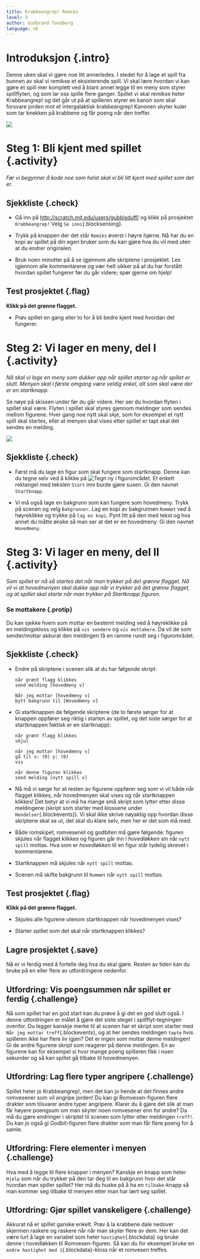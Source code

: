 ```yaml
---
title: Krabbeangrep! Remiks
level: 3
author: Gudbrand Tandberg
language: nb
---
```


# Introduksjon {.intro}

Denne uken skal vi gjøre noe litt annerledes. I stedet for å lage et
spill fra bunnen av skal vi remikse et eksisterende spill. Vi skal
lære hvordan vi kan gjøre et spill mer komplett ved å blant annet
legge til en meny som styrer spillflyten, og som lar oss spille flere
ganger. Spillet vi skal remikse heter Krabbeangrep! og det går ut på
at spilleren styrer en kanon som skal forsvare jorden mot et
intergalaktisk krabbeangrep! Kanonen skyter kuler som tar knekken på
krabbene og får poeng når den treffer.

![](krabbeangrep_remiks.png)

# Steg 1: Bli kjent med spillet {.activity}

*Før vi begynner å kode noe som helst skal vi bli litt kjent med
 spillet som det er.*

## Sjekkliste {.check}
+ Gå inn på <http://scratch.mit.edu/users/gubbisduff/> og klikk på
  prosjektet `Krabbeangrep!` Velg `Se inni`{.blocksensing}.

+ Trykk på knappen der det står `Remiks` øverst i høyre hjørne. Nå har
  du en kopi av spillet på din egen bruker som du kan gjøre hva du vil
  med uten at du endrer originalen.

+ Bruk noen minutter på å se igjennom alle skriptene i prosjektet. Les
  igjennom alle kommentarene og vær helt sikker på at du har forstått
  hvordan spillet fungerer før du går videre; spør gjerne om hjelp!

## Test prosjektet {.flag}

__Klikk på det grønne flagget.__

+ Prøv spillet en gang eller to for å bli bedre kjent med hvordan det
  fungerer.

# Steg 2: Vi lager en meny, del I {.activity}

*Nå skal vi lage en meny som dukker opp når spillet starter og når
 spillet er slutt. Menyen skal i første omgang være veldig enkel, alt
 som skal være der er en startknapp.*

Se nøye på skissen under før du går videre. Her ser du hvordan flyten
i spillet skal være. Flyten i spillet skal styres gjennom meldinger
som sendes mellom figurene. Hver gang noe nytt skal skje, som for
eksempel et nytt spill skal startes, eller at menyen skal vises etter
spillet er tapt skal det sendes en melding.

![](spillflyt.png)

## Sjekkliste {.check}

+ Først må du lage en figur som skal fungere som startknapp. Denne kan
  du tegne selv ved å klikke på ![Tegn ny](../bilder/tegn-ny.png) i
  figurområdet. Et enkelt rektangel med teksten `Start` inni burde
  gjøre susen. Gi den navnet `Startknapp`.

+ Vi må også lage en bakgrunn som kan fungere som hovedmeny. Trykk på
  scenen og velg `Bakgrunner`. Lag en kopi av bakgrunnen `Rommet` ved
  å høyreklikke og trykke på `lag en kopi`. Pynt litt på den med tekst
  og hva annet du måtte ønske så man ser at det er en hovedmeny. Gi
  den navnet `Hovedmeny`.

# Steg 3: Vi lager en meny, del II {.activity}

*Som spillet er nå så startes det når man trykker på det grønne
 flagget. Nå vil vi at hovedmenyen skal dukke opp når vi trykker på
 det grønne flagget, og at spillet skal starte når man trykker på
 Startknapp figuren.*

### Se mottakere {.protip}

Du kan sjekke hvem som mottar en bestemt melding ved å høyreklikke på
en meldingskloss og klikke på `vis sendere` og `vis mottakere`. Da vil
de som sender/mottar akkurat den meldingen få en ramme rundt seg i
figurområdet.

## Sjekkliste {.check}

+ Endre på skriptene i scenen slik at du har følgende skript:

  ```blocks
  når grønt flagg klikkes
  send melding [hovedmeny v]

  Når jeg mottar [hovedmeny v]
  bytt bakgrunn til [Hovedmeny v]
  ```

+ Gi startknappen de følgende skriptene (de to første sørger for at
  knappen oppfører seg riktig i starten av spillet, og det siste
  sørger for at startknappen faktisk er en startknapp):

  ```blocks
  når grønt flagg klikkes
  skjul

  når jeg mottar [hovedmeny v]
  gå til x: (0) y: (0)
  vis

  når denne figuren klikkes
  send melding [nytt spill v]
  ```

+ Nå må vi sørge for at resten av figurene oppfører seg som vi vil
  både når flagget klikkes, når hovedmenyen skal vises og når
  startknappen klikkes! Det betyr at vi må ha mange små skript som
  lytter etter disse meldingene (skript som starter med klossene under
  `Hendelser`{.blockevents}). Vi skal ikke skrive nøyaktig opp hvordan
  disse skriptene skal se ut, det skal du klare selv, men her er det
  som må med:

+ Både romskipet, romvesenet og godbiten må gjøre følgende: figuren
  skjules når flagget klikkes og figuren går inn i *hovedløkken* sin
  når `nytt spill` mottas. Hva som er *hovedløkken* til en figur står
  tydelig skrevet i kommentarene.

+ Startknappen må skjules når `nytt spill` mottas.

+ Scenen må skifte bakgrunn til `Rommet` når `nytt spill` mottas.

## Test prosjektet {.flag}

__Klikk på det grønne flagget.__

+ Skjules alle figurene utenom startknappen når hovedmenyen vises?

+ Starter spillet som det skal når startknappen klikkes?

## Lagre prosjektet {.save}

Nå er vi ferdig med å fortelle deg hva du skal gjøre. Resten av tiden
kan du bruke på en eller flere av utfordringene nedenfor.

## Utfordring: Vis poengsummen når spillet er ferdig {.challenge}

Nå som spillet har en god start kan du prøve å gi det en god slutt
også. I denne utfordringen er målet å gjøre det siste steget i
spillflyt-tegningen ovenfor. Du legger kanskje merke til at scenen har
et skript som starter med `Når jeg mottar treff`{.blockevents}, og at
her sendes meldingen `tapte` hvis spilleren ikke har flere liv igjen?
Det er ingen som mottar denne meldingen! Gi de andre figurene skript
som reagerer på denne meldingen. En av figurene kan for eksempel si
hvor mange poeng spilleren fikk i noen sekunder og så kan spillet gå
tilbake til hovedmenyen.

## Utfordring: Lag flere typer angripere {.challenge}

Spillet heter jo Krabbeangrep!, men det kan jo hende at det finnes
andre romvesener som vil angripe jorden! Du kan gi Romvesen-figuren
flere drakter som tilsvarer andre typer angripere. Klarer du å gjøre
det slik at man får høyere poengsum om man skyter noen romvesener enn
for andre? Da må du gjøre endringer i skriptet til scenen som lytter
etter meldingen `treff!`. Du kan jo også gi Godbit-figuren flere
drakter som man får flere poeng for å samle.

## Utfordring: Flere elementer i menyen {.challenge}

Hva med å legge til flere knapper i menyen? Kanskje en knapp som heter
`Hjelp` som når du trykker på den tar deg til en bakgrunn hvor det
står hvordan man spiller spillet? Her må du huske på å ha en
`tilbake`-knapp så man kommer seg tilbake til menyen etter man har
lært seg spillet.

## Utfordring: Gjør spillet vanskeligere {.challenge}

Akkurat nå er spillet ganske enkelt. Prøv å la krabbene dale nedover
skjermen raskere og raskere når når man skyter flere av dem. Her kan
det være lurt å lage en variabel som heter `hastighet`{.blockdata} og
bruke denne i hovedløkken til Romvesen-figuren. Så kan du for eksempel
bruke en `endre hastighet med 1`{.blockdata}-kloss når et romvesen
treffes.
